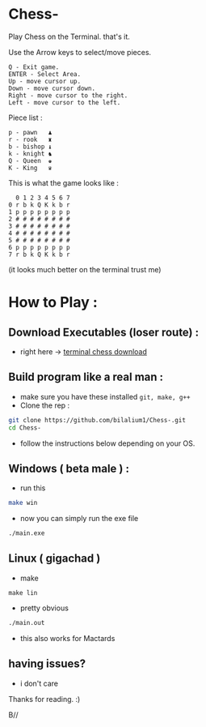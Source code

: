 # Chess-
Play Chess on the Terminal. that's it.

Use the Arrow keys to select/move pieces.
```
Q - Exit game.
ENTER - Select Area.
Up - move cursor up.
Down - move cursor down.
Right - move cursor to the right.
Left - move cursor to the left.
```
Piece list : 
```
p - pawn   ♟
r - rook   ♜
b - bishop ♝
k - knight ♞
Q - Queen  ♚
K - King   ♛
```
This is what the game looks like : 

```
  0 1 2 3 4 5 6 7
0 r b k Q K k b r 
1 p p p p p p p p 
2 # # # # # # # #
3 # # # # # # # #
4 # # # # # # # #
5 # # # # # # # #
6 p p p p p p p p 
7 r b k Q K k b r
```
(it looks much better on the terminal trust me)

# How to Play :
## Download Executables (loser route) :
- right here -> [terminal chess download](https://github.com/bilalium1/Chess-/releases/tag/Chess-Executables)
## Build program like a real man : 
- make sure you have these installed ``git, make, g++``
- Clone the rep :
```bash
git clone https://github.com/bilalium1/Chess-.git
cd Chess-
```
- follow the instructions below depending on your OS.
## Windows ( beta male ) : 
- run this
```bash
make win
```
- now you can simply run the exe file
```bash
./main.exe
```
## Linux ( gigachad )
- make
```
make lin
```
- pretty obvious
```bash
./main.out
```
- this also works for Mactards

 ## having issues?
 - i don't care 

Thanks for reading. :)

B//
